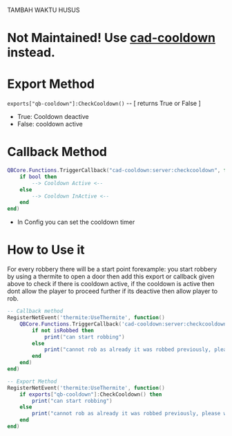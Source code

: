 TAMBAH WAKTU HUSUS

# Not Maintained! Use [cad-cooldown](https://github.com/cadburry6969/cad-cooldown) instead.

# Export Method

`exports["qb-cooldown"]:CheckCooldown()`   -- [ returns True or False ]

* True: Cooldown deactive
* False: cooldown active

# Callback Method

```lua
QBCore.Functions.TriggerCallback("cad-cooldown:server:checkcooldown", function(bool)
    if bool then      
        --> Cooldown Active <--
    else
        --> Cooldown InActive <--
    end
end)
```

* In Config you can set the cooldown timer

# How to Use it
For every robbery there will be a start point forexample: you start robbery by using a thermite to open a door then add this export or callback given above to check if there is cooldown active, if the cooldown is active then dont allow the player to proceed further if its deactive then allow player to rob.

```lua
-- Callback method
RegisterNetEvent('thermite:UseThermite', function()
    QBCore.Functions.TriggerCallback('cad-cooldown:server:checkcooldown', function(isRobbed)
        if not isRobbed then
            print("can start robbing")
        else
            print("cannot rob as already it was robbed previously, please wait")
        end
    end)        
end)

-- Export Method
RegisterNetEvent('thermite:UseThermite', function()   
    if exports["qb-cooldown"]:CheckCooldown() then
        print("can start robbing")
    else
        print("cannot rob as already it was robbed previously, please wait")
    end
end)
```
